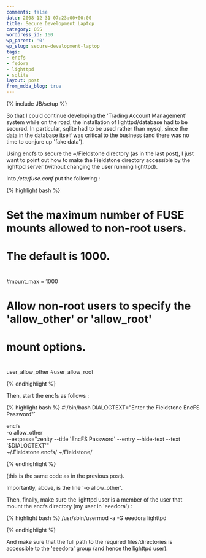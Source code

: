 ```yaml
---
comments: false
date: 2008-12-31 07:23:00+00:00
title: Secure Development Laptop
category: OSS
wordpress_id: 160
wp_parent: '0'
wp_slug: secure-development-laptop
tags:
- encfs
- fedora
- lighttpd
- sqlite
layout: post
from_mdda_blog: true
---
```

{% include JB/setup %}


So that I could continue developing the 'Trading Account Management' system while on the road, the installation of lighttpd/database had to be secured.  In particular, sqlite had to be used rather than mysql, since the data in the database itself was critical to the business (and there was no time to conjure up 'fake data').

Using encfs to secure the ~/Fieldstone directory (as in the last post), I just want to point out how to make the Fieldstone directory accessible by the lighttpd server (without changing the user running lighttpd).

Into _/etc/fuse.conf_ put the following :

{% highlight bash %}
# Set the maximum number of FUSE mounts allowed to non-root users.
# The default is 1000.
#
#mount_max = 1000

# Allow non-root users to specify the 'allow_other' or 'allow_root'
# mount options.
#
user_allow_other
#user_allow_root

{% endhighlight %}

Then, start the encfs as follows :

{% highlight bash %}
#!/bin/bash
DIALOGTEXT="Enter the Fieldstone EncFS Password"`

encfs \
-o allow_other \
--extpass="zenity --title 'EncFS Password' --entry --hide-text --text '$DIALOGTEXT'" \
~/.Fieldstone.encfs/ ~/Fieldstone/

{% endhighlight %}

(this is the same code as in the previous post).

Importantly, above, is the line '-o allow_other'.

Then, finally, make sure the lighttpd user is a member of the user that mount the encfs directory (my user in 'eeedora') :

{% highlight bash %}
/usr/sbin/usermod -a -G eeedora lighttpd

{% endhighlight %}

And make sure that the full path to the required files/directories is accessible to the 'eeedora' group (and hence the lighttpd user).


